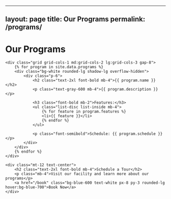 <!-- pages/programs.md -->
---
layout: page
title: Our Programs
permalink: /programs/
---

<div class="container mx-auto px-4 py-8">
    <h1 class="text-4xl font-bold mb-8 text-center">Our Programs</h1>
    
    <div class="grid grid-cols-1 md:grid-cols-2 lg:grid-cols-3 gap-8">
        {% for program in site.data.programs %}
        <div class="bg-white rounded-lg shadow-lg overflow-hidden">
            <div class="p-6">
                <h2 class="text-2xl font-bold mb-4">{{ program.name }}</h2>
                <p class="text-gray-600 mb-4">{{ program.description }}</p>
                
                <h3 class="font-bold mb-2">Features:</h3>
                <ul class="list-disc list-inside mb-4">
                    {% for feature in program.features %}
                    <li>{{ feature }}</li>
                    {% endfor %}
                </ul>
                
                <p class="font-semibold">Schedule: {{ program.schedule }}</p>
            </div>
        </div>
        {% endfor %}
    </div>

    <div class="mt-12 text-center">
        <h2 class="text-2xl font-bold mb-4">Schedule a Tour</h2>
        <p class="mb-4">Visit our facility and learn more about our programs</p>
        <a href="/book" class="bg-blue-600 text-white px-8 py-3 rounded-lg hover:bg-blue-700">Book Now</a>
    </div>
</div>